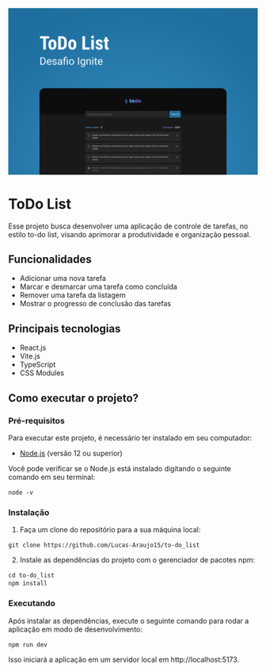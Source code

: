 <img src="https://github.com/Lucas-Araujo15/to-do_list/blob/main/cover.png">

# ToDo List
Esse projeto busca desenvolver uma aplicação de controle de tarefas, no estilo to-do list, visando aprimorar a produtividade e organização pessoal.

## Funcionalidades
- Adicionar uma nova tarefa
- Marcar e desmarcar uma tarefa como concluída
- Remover uma tarefa da listagem
- Mostrar o progresso de conclusão das tarefas

## Principais tecnologias
- React.js
- Vite.js
- TypeScript
- CSS Modules

## Como executar o projeto?

### Pré-requisitos
Para executar este projeto, é necessário ter instalado em seu computador:

- [Node.js](https://nodejs.org/) (versão 12 ou superior)

Você pode verificar se o Node.js está instalado digitando o seguinte comando em seu terminal:

```
node -v
```

### Instalação
1. Faça um clone do repositório para a sua máquina local:

```
git clone https://github.com/Lucas-Araujo15/to-do_list
```

2. Instale as dependências do projeto com o gerenciador de pacotes npm:

```
cd to-do_list
npm install
```

### Executando
Após instalar as dependências, execute o seguinte comando para rodar a aplicação em modo de desenvolvimento:

```
npm run dev
```

Isso iniciará a aplicação em um servidor local em http://localhost:5173.
